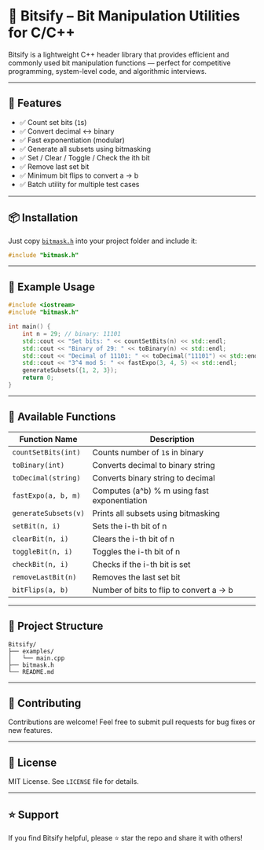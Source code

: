 
# 🧠 Bitsify – Bit Manipulation Utilities for C/C++

Bitsify is a lightweight C++ header library that provides efficient and commonly used bit manipulation functions — perfect for competitive programming, system-level code, and algorithmic interviews.

---

## 📁 Features

- ✅ Count set bits (`1`s)
- ✅ Convert decimal ↔ binary
- ✅ Fast exponentiation (modular)
- ✅ Generate all subsets using bitmasking
- ✅ Set / Clear / Toggle / Check the ith bit
- ✅ Remove last set bit
- ✅ Minimum bit flips to convert a → b
- ✅ Batch utility for multiple test cases

---

## 📦 Installation

Just copy [`bitmask.h`](bitmask.h) into your project folder and include it:

```cpp
#include "bitmask.h"
```

---

## 🧪 Example Usage

```cpp
#include <iostream>
#include "bitmask.h"

int main() {
    int n = 29; // binary: 11101
    std::cout << "Set bits: " << countSetBits(n) << std::endl;
    std::cout << "Binary of 29: " << toBinary(n) << std::endl;
    std::cout << "Decimal of 11101: " << toDecimal("11101") << std::endl;
    std::cout << "3^4 mod 5: " << fastExpo(3, 4, 5) << std::endl;
    generateSubsets({1, 2, 3});
    return 0;
}
```

---

## 🔧 Available Functions

| Function Name         | Description                                 |
|-----------------------|---------------------------------------------|
| `countSetBits(int)`   | Counts number of `1`s in binary             |
| `toBinary(int)`       | Converts decimal to binary string           |
| `toDecimal(string)`   | Converts binary string to decimal           |
| `fastExpo(a, b, m)`   | Computes (a^b) % m using fast exponentiation|
| `generateSubsets(v)`  | Prints all subsets using bitmasking         |
| `setBit(n, i)`        | Sets the i-th bit of n                      |
| `clearBit(n, i)`      | Clears the i-th bit of n                    |
| `toggleBit(n, i)`     | Toggles the i-th bit of n                   |
| `checkBit(n, i)`      | Checks if the i-th bit is set               |
| `removeLastBit(n)`    | Removes the last set bit                    |
| `bitFlips(a, b)`      | Number of bits to flip to convert a → b     |

---

## 📂 Project Structure

```
Bitsify/
├── examples/
│   └── main.cpp
├── bitmask.h
└── README.md
```

---

## 🤝 Contributing

Contributions are welcome! Feel free to submit pull requests for bug fixes or new features.

---

## 📄 License

MIT License. See `LICENSE` file for details.

---

## ⭐ Support

If you find Bitsify helpful, please ⭐ star the repo and share it with others!
